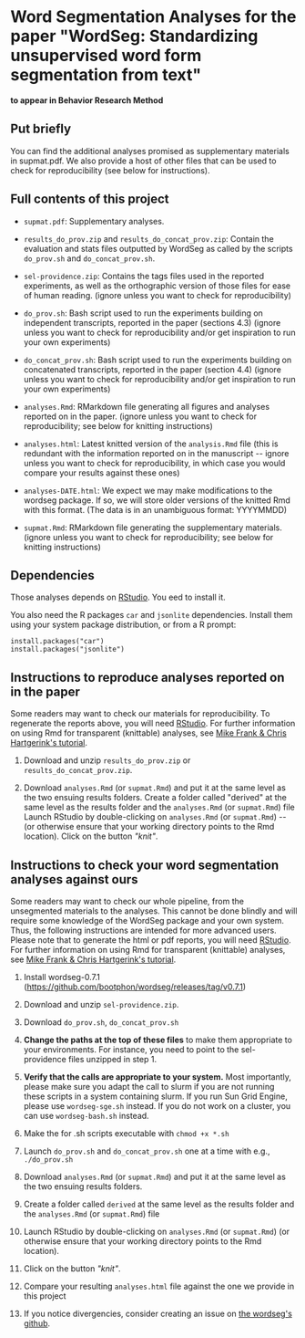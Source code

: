 # Word Segmentation Analyses for the paper "WordSeg: Standardizing unsupervised word form segmentation from text"

**to appear in Behavior Research Method**

## Put briefly

You can find the additional analyses promised as supplementary
materials in supmat.pdf. We also provide a host of other files that
can be used to check for reproducibility (see below for instructions).

## Full contents of this project

* `supmat.pdf`: Supplementary analyses.

* `results_do_prov.zip` and `results_do_concat_prov.zip`: Contain the
  evaluation and stats files outputted by WordSeg as called by the
  scripts `do_prov.sh` and `do_concat_prov.sh`.

* `sel-providence.zip`: Contains the tags files used in the reported
  experiments, as well as the orthographic version of those files for
  ease of human reading. (ignore unless you want to check for
  reproducibility)

* `do_prov.sh`: Bash script used to run the experiments building on
  independent transcripts, reported in the paper (sections 4.3)
  (ignore unless you want to check for reproducibility and/or get
  inspiration to run your own experiments)

* `do_concat_prov.sh`: Bash script used to run the experiments
  building on concatenated transcripts, reported in the paper (section
  4.4) (ignore unless you want to check for reproducibility and/or get
  inspiration to run your own experiments)

* `analyses.Rmd`: RMarkdown file generating all figures and analyses
  reported on in the paper. (ignore unless you want to check for
  reproducibility; see below for knitting instructions)

* `analyses.html`: Latest knitted version of the `analysis.Rmd` file
  (this is redundant with the information reported on in the
  manuscript -- ignore unless you want to check for reproducibility,
  in which case you would compare your results against these ones)

* `analyses-DATE.html`: We expect we may make modifications to the
  wordseg package. If so, we will store older versions of the knitted
  Rmd with this format. (The data is in an unambiguous format:
  YYYYMMDD)

* `supmat.Rmd`: RMarkdown file generating the supplementary
  materials. (ignore unless you want to check for reproducibility; see
  below for knitting instructions)


## Dependencies

Those analyses depends on [RStudio](https://www.rstudio.com/). You eed
to install it.

You also need the R packages `car` and `jsonlite` dependencies.
Install them using your system package distribution, or from a R
prompt:

    install.packages("car")
    install.packages("jsonlite")


## Instructions to reproduce analyses reported on in the paper

Some readers may want to check our materials for reproducibility. To
regenerate the reports above, you will need
[RStudio](https://www.rstudio.com/). For further information on using
Rmd for transparent (knittable) analyses, see [Mike Frank & Chris
Hartgerink's
tutorial](https://libscie.github.io/rmarkdown-workshop/handout.html).

1. Download and unzip `results_do_prov.zip` or
   `results_do_concat_prov.zip`.

2. Download `analyses.Rmd` (or `supmat.Rmd`) and put it at the same
   level as the two ensuing results folders. Create a folder called
   "derived" at the same level as the results folder and the
   `analyses.Rmd` (or `supmat.Rmd`) file Launch RStudio by
   double-clicking on `analyses.Rmd` (or `supmat.Rmd`) -- (or
   otherwise ensure that your working directory points to the Rmd
   location).  Click on the button *"knit"*.

## Instructions to check your word segmentation analyses against ours

Some readers may want to check our whole pipeline, from the
unsegmented materials to the analyses. This cannot be done blindly and
will require some knowledge of the WordSeg package and your own
system. Thus, the following instructions are intended for more
advanced users. Please note that to generate the html or pdf reports,
you will need [RStudio](https://www.rstudio.com/). For further
information on using Rmd for transparent (knittable) analyses, see
[Mike Frank & Chris Hartgerink's
tutorial](https://libscie.github.io/rmarkdown-workshop/handout.html).

1. Install wordseg-0.7.1
   (https://github.com/bootphon/wordseg/releases/tag/v0.7.1)

2. Download and unzip `sel-providence.zip`.

3. Download `do_prov.sh`, `do_concat_prov.sh`

4. **Change the paths at the top of these files** to make them
   appropriate to your environments. For instance, you need to point
   to the sel-providence files unzipped in step 1.

5. **Verify that the calls are appropriate to your system.** Most
   importantly, please make sure you adapt the call to slurm if you
   are not running these scripts in a system containing slurm. If you
   run Sun Grid Engine, please use `wordseg-sge.sh` instead. If you do
   not work on a cluster, you can use `wordseg-bash.sh` instead.

6. Make the for .sh scripts executable with `chmod +x *.sh`

7. Launch `do_prov.sh` and `do_concat_prov.sh` one at a time with e.g., `./do_prov.sh`

8. Download `analyses.Rmd` (or `supmat.Rmd`) and put it at the same level
   as the two ensuing results folders.

9. Create a folder called `derived` at the same level as the results
   folder and the `analyses.Rmd` (or `supmat.Rmd`) file

10. Launch RStudio by double-clicking on `analyses.Rmd` (or
    `supmat.Rmd`) (or otherwise ensure that your working directory
    points to the Rmd location).

11. Click on the button *"knit"*.

12. Compare your resulting `analyses.html` file against the one we
    provide in this project

13. If you notice divergencies, consider creating an issue on [the
    wordseg's github](https://github.com/bootphon/wordseg/issues).
